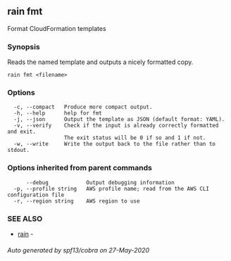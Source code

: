 ## rain fmt

Format CloudFormation templates

### Synopsis

Reads the named template and outputs a nicely formatted copy.

```
rain fmt <filename>
```

### Options

```
  -c, --compact   Produce more compact output.
  -h, --help      help for fmt
  -j, --json      Output the template as JSON (default format: YAML).
  -v, --verify    Check if the input is already correctly formatted and exit.
                  The exit status will be 0 if so and 1 if not.
  -w, --write     Write the output back to the file rather than to stdout.
```

### Options inherited from parent commands

```
      --debug            Output debugging information
  -p, --profile string   AWS profile name; read from the AWS CLI configuration file
  -r, --region string    AWS region to use
```

### SEE ALSO

* [rain](index.md)	 - 

###### Auto generated by spf13/cobra on 27-May-2020
